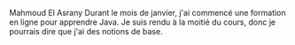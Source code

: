 Mahmoud El Asrany
Durant le mois de janvier, j'ai commencé une formation en ligne pour apprendre Java. Je suis rendu à la moitié du cours, donc je pourrais dire que j'ai des notions de base.

